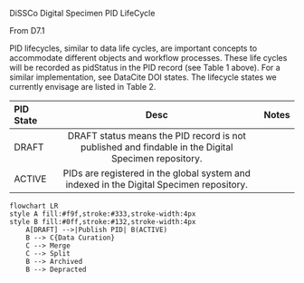 
DiSSCo Digital Specimen PID LifeCycle 

From D7.1 

PID lifecycles, similar to data life cycles, are important concepts to accommodate different objects and workflow processes. These life cycles will be recorded as pidStatus in the PID record (see Table 1 above). For a similar implementation, see DataCite DOI states. The lifecycle states we currently envisage are listed in Table 2.


| PID State             | Desc | Notes |
| :---------------- | :------: | ----: |
| DRAFT        |  DRAFT status means the PID record is not published and findable in the Digital Specimen repository.    |  |
| ACTIVE           |   PIDs are registered in the global system and indexed in the Digital Specimen repository.   |  |




```mermaid
flowchart LR
style A fill:#f9f,stroke:#333,stroke-width:4px
style B fill:#0ff,stroke:#132,stroke-width:4px
    A[DRAFT] -->|Publish PID| B(ACTIVE)
    B --> C{Data Curation}
    C --> Merge
    C --> Split
    B --> Archived
    B --> Depracted
```
